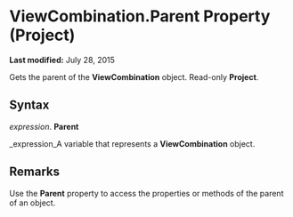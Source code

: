 
# ViewCombination.Parent Property (Project)

 **Last modified:** July 28, 2015

Gets the parent of the  **ViewCombination** object. Read-only **Project**.

## Syntax

 _expression_. **Parent**

 _expression_A variable that represents a  **ViewCombination** object.


## Remarks

Use the  **Parent** property to access the properties or methods of the parent of an object.

